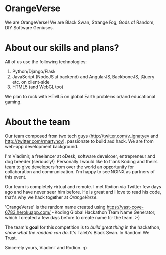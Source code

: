 OrangeVerse
================
We are OrangeVerse! We are Black Swan, Strange Fog, Gods of Random, DIY Software Geniuses.

About our skills and plans?
=======
All of us use the following technologies:

1. Python/Django/Flask
2. JavaScript (NodeJS at backend) and AngularJS, BackboneJS, jQuery etc. on client-side
3. HTML5 (and WebGL too)


We plan to rock with HTML5 on global Earth problems or/and educational gaming. 

About the team
===========================
Our team composed from two tech guys (http://twitter.com/v_ignatyev and http://twitter.com/rmartynov), passionate to build and hack. We are from web-app development background.

I'm Vladimir, a freelancer at oDesk, software developer, entrepreneur and dog breeder (seriously!). Personally I would like to thank Koding and theirs team to give developers from over the world an opportunity for collaboration and communication. 
I'm happy to see NGINX as partners of this event. 

Our team is completely virtual and remote. I met Rodion via Twitter few days ago and have never seen him before. He is great and I love to read his code, that's why we hack together at *OrangeVerse*.

'OrangeVerse' is the random name created using https://vast-cove-6783.herokuapp.com/ - Koding Global Hackathon Team Name Generator, which I created a few days before to create name for the team. :-)

The team's **goal** for this competition is to *build great thing* in the hackathon, *show what the random can do*. It's Taleb's Black Swan. In Random We Trust.

Sincerely yours,
Vladimir and Rodion. :p